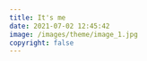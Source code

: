 ```yaml
---
title: It's me
date: 2021-07-02 12:45:42
image: /images/theme/image_1.jpg
copyright: false
---
```

